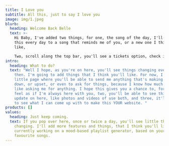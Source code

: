 ```yaml
---
title: I Love you
subtitle: All this, just to say I love you
image: img/1.jpeg
blurb:
  heading: Welcome Back Belle
  text: >-
    Hi Baby, I've added two things, for one, the song of the day, I'll update
    this every day to a song that reminds me of you, or a new one I think you'll
    like,

    Two, scroll along the top bar, you'll see a tickets option, check it out baby.
intro:
  heading: What to do?
  text: "Well I hope, as you're on here, you'll see things changing every now and
    then. I'm going to add things that I think you'll like. For now, I've made a
    little page where you'll be able to send me anything that's making you feel
    down, or upset, or even to ask for things, because I know how much you don't
    like asking me for anything. I hope this gives you a chance to, for one,
    feel as if I'm always here with you, two, you'll be able to see things
    update on here, like photos and videos of use both, and three, it'll be fun
    to see what I can come up with to make this YOUR website. "
products: []
values:
  heading: Just keep coming.
  text: If you pop over here, once or twice a day, you'll see little things
    changing. I'll add more features and things, that I think you'll like, I'm
    currently working on a mood-based playlist generator, based on your
    favourite songs.
---
```

